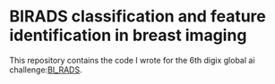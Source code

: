 # BIRADS classification and feature identification in breast imaging
This repository contains the code I wrote for the 6th digix global ai challenge:[BI_RADS](https://www.saikr.com/vse/2024/DIGIX).
